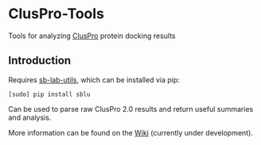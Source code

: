 # ClusPro-Tools

Tools for analyzing [ClusPro](https://cluspro.bu.edu/login.php) protein docking results


## Introduction

Requires [sb-lab-utils](https://bitbucket.org/bu-structure/sb-lab-utils/src/master/), which can be installed via pip:

`[sudo] pip install sblu`

Can be used to parse raw ClusPro 2.0 results and return useful summaries and analysis.

More information can be found on the [Wiki](https://github.com/akhil-jindal/ClusPro-Tools/wiki) (currently under development).

